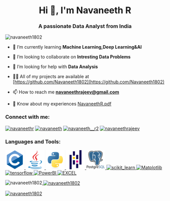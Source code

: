 <h1 align="center">Hi 👋, I'm Navaneeth R</h1>
<h3 align="center">A passionate Data Analyst from India</h3>

<p align="left"> <img src="https://komarev.com/ghpvc/?username=navaneeth1802&label=Profile%20views&color=0e75b6&style=flat" alt="navaneeth1802" /> </p>



- 🌱 I’m currently learning **Machine Learning,Deep Learning&AI**

- 👯 I’m looking to collaborate on **Intresting Data Problems**

- 🤝 I’m looking for help with **Data Analysis**

- 👨‍💻 All of my projects are available at [https://github.com/Navaneeth1802](https://github.com/Navaneeth1802)

- 📫 How to reach me **navaneethrajeev@gmail.com**

- 📄 Know about my experiences [NavaneethR.pdf](NavaneethR.pdf)

<h3 align="left">Connect with me:</h3>
<p align="left">
<a href="https://linkedin.com/in/navaneethr" target="blank">
  <img align="center" src="https://raw.githubusercontent.com/rahuldkjain/github-profile-readme-generator/master/src/images/icons/Social/linked-in-alt.svg" alt="navaneethr" height="30" width="40" /></a>
<a href="https://kaggle.com/navaneeth1803" target="blank">
  <img align="center" src="https://raw.githubusercontent.com/rahuldkjain/github-profile-readme-generator/master/src/images/icons/Social/kaggle.svg" alt="navaneeth" height="30" width="40" /></a>
<a href="https://instagram.com/navaneeth__r2" target="blank">
  <img align="center" src="https://raw.githubusercontent.com/rahuldkjain/github-profile-readme-generator/master/src/images/icons/Social/instagram.svg" alt="navaneeth__r2" height="30" width="40" /></a>
<a href="https://www.hackerrank.com/navaneethrajeev1" target="blank">
  <img align="center" src="https://raw.githubusercontent.com/rahuldkjain/github-profile-readme-generator/master/src/images/icons/Social/hackerrank.svg" alt="navaneethrajeev" height="30" width="40" /></a>
</p>

<h3 align="left">Languages and Tools:</h3>
<p align="left"> <a href="https://www.cprogramming.com/" target="_blank" rel="noreferrer">
  <img src="https://raw.githubusercontent.com/devicons/devicon/master/icons/c/c-original.svg" alt="c" width="60" height="60"/> </a> 
  <a href="https://www.java.com" target="_blank" rel="noreferrer"> 
    <img src="https://raw.githubusercontent.com/devicons/devicon/master/icons/java/java-original.svg" alt="java" width="60" height="60"/> </a> 
  <a href="https://www.python.org" target="_blank" rel="noreferrer"> 
    <img src="https://raw.githubusercontent.com/devicons/devicon/master/icons/python/python-original.svg" alt="python" width="60" height="60"/>
  <a href="https://pandas.pydata.org/" target="_blank" rel="noreferrer">
    <img src="https://raw.githubusercontent.com/devicons/devicon/2ae2a900d2f041da66e950e4d48052658d850630/icons/pandas/pandas-original.svg" alt="pandas" width="60" height="60"/> </a>
  <a href="https://www.postgresql.org" target="_blank" rel="noreferrer"> 
    <img src="https://raw.githubusercontent.com/devicons/devicon/master/icons/postgresql/postgresql-original-wordmark.svg" alt="postgresql" width="60" height="60"/> </a> 
  </a> <a href="https://scikit-learn.org/" target="_blank" rel="noreferrer"> 
    <img src="https://upload.wikimedia.org/wikipedia/commons/0/05/Scikit_learn_logo_small.svg" alt="scikit_learn" width="60" height="60"/>
  </a> <a href="https://matplotlib.org//" target="_blank" rel="noreferrer">
    <img src="https://media.licdn.com/dms/image/v2/D4D12AQFq38cGkv_oHQ/article-cover_image-shrink_600_2000/article-cover_image-shrink_600_2000/0/1679493396295?e=2147483647&v=beta&t=8hBosvau_9_t0Nt46DZ89TxWOgFZg_z47cMFn8o5cmM" alt="Matplotlib" width="60" height="60"/>
  </a> <a href="https://www.tensorflow.org" target="_blank" rel="noreferrer"> 
    <img src="https://www.vectorlogo.zone/logos/tensorflow/tensorflow-icon.svg" alt="tensorflow" width="60" height="60"/>
  </a> <a href="https://www.microsoft.com/en-us/power-platform/products/power-bi" target="_blank" rel="nonreferrer">
      <img src="https://media.datacamp.com/legacy/v1724169856/image_ff55d03003.png" alt="PowerBI" width="60" height="60"/>
   </a> <a href="https://www.microsoft.com/en-in/microsoft-365/excel" target="_blank" rel="nonreferrer">
      <img src="https://upload.wikimedia.org/wikipedia/commons/thumb/7/73/Microsoft_Excel_2013-2019_logo.svg/1085px-Microsoft_Excel_2013-2019_logo.svg.png" alt="EXCEL" width="60" height="60"/>
  
</p>


<p><img align="left" src="https://github-readme-stats.vercel.app/api/top-langs?username=navaneeth1802&show_icons=true&locale=en&layout=compact" alt="navaneeth1802" /></p>

<p>&nbsp;<img align="center" src="https://github-readme-stats.vercel.app/api?username=navaneeth1802&show_icons=true&locale=en" alt="navaneeth1802" /></p>

<p><img align="center" src="https://github-readme-streak-stats.herokuapp.com/?user=navaneeth1802&" alt="navaneeth1802" /></p>
